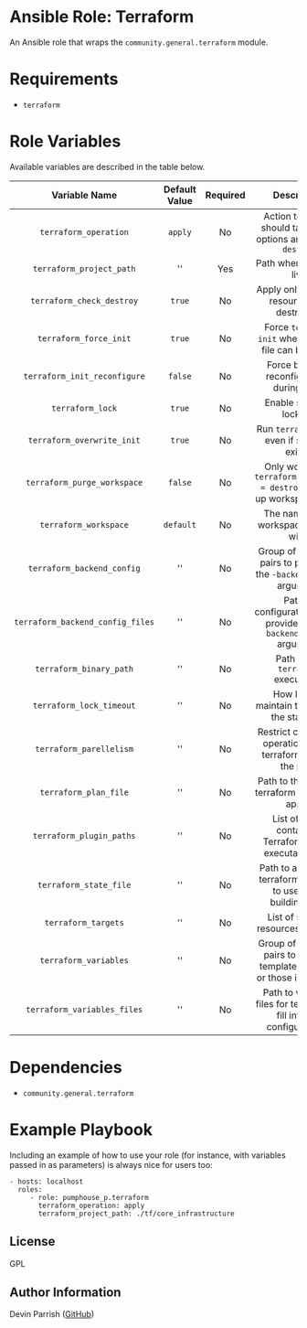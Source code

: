 # Ansible Role: Terraform

An Ansible role that wraps the `community.general.terraform` module.

# Requirements

* `terraform`

# Role Variables

Available variables are described in the table below.

| Variable Name                    | Default Value | Required | Description                                                                    | Example            |
|:--------------------------------:|:-------------:|:--------:|:------------------------------------------------------------------------------:|:------------------:|
| `terraform_operation`            | `apply`       | No       | Action terraform should take. Valid options are `apply` or `destroy`           | `apply`            |
| `terraform_project_path`         | ''            | Yes      | Path where *.tf files live                                                     | `path/to/tf_files` |
| `terraform_check_destroy`        | `true`        | No       | Apply only when no resources are destroyed.                                    |                    |
| `terraform_force_init`           | `true`        | No       | Force `terraform init` when no state file can be found.                        |                    |
| `terraform_init_reconfigure`     | `false`       | No       | Force backend reconfiguration during `init`.                                   |                    |
| `terraform_lock`                 | `true`        | No       | Enable state file locking.                                                     |                    |
| `terraform_overwrite_init`       | `true`        | No       | Run `terraform init` even if state file exists.                                |                    |
| `terraform_purge_workspace`      | `false`       | No       | Only works with `terraform_operation = destroy`. Cleans up workspace state.    |                    |
| `terraform_workspace`            | `default`     | No       | The name of the workspace to work with.                                        |                    |
| `terraform_backend_config`       | ''            | No       | Group of key/value pairs to provide to the `-backend-config` argument.         |                    |
| `terraform_backend_config_files` | ''            | No       | Path to configuration files to provide to the `-backend-config` argument.      |                    |
| `terraform_binary_path`          | ''            | No       | Path to the `terraform` executable.                                            |                    |
| `terraform_lock_timeout`         | ''            | No       | How long to maintain the lock on the state file.                               |                    |
| `terraform_parellelism`          | ''            | No       | Restrict concurrent operations when terraform applies the plan.                |                    |
| `terraform_plan_file`            | ''            | No       | Path to the existing terraform plan file to apply.                             |                    |
| `terraform_plugin_paths`         | ''            | No       | List of paths containing Terraform plugin executable files.                    |                    |
| `terraform_state_file`           | ''            | No       | Path to an existing terraform state file to use when building plan.            |                    |
| `terraform_targets`              | ''            | No       | List of specific resources to target.                                          |                    |
| `terraform_variables`            | ''            | No       | Group of key/value pairs to override template variables or those in var files. |                    |
| `terraform_variables_files`      | ''            | No       | Path to variables files for terraform to fill into the configurations.         |                    |

# Dependencies

* `community.general.terraform`

# Example Playbook

Including an example of how to use your role (for instance, with variables passed in as parameters) is always nice for users too:

    - hosts: localhost
      roles:
         - role: pumphouse_p.terraform
           terraform_operation: apply
           terraform_project_path: ./tf/core_infrastructure

License
-------

GPL

Author Information
------------------

Devin Parrish ([GitHub](https://github.com/pumphouse-p))
